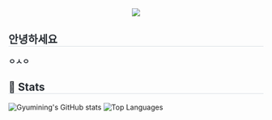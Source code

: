 <!--
**gyumining/gyumining** is a ✨ _special_ ✨ repository because its `README.md` (this file) appears on your GitHub profile.

Here are some ideas to get you started:

- 🔭 I’m currently working on ...
- 🌱 I’m currently learning ...
- 👯 I’m looking to collaborate on ...
- 🤔 I’m looking for help with ...
- 💬 Ask me about ...
- 📫 How to reach me: ...
- 😄 Pronouns: ...
- ⚡ Fun fact: ...
-->

<div align= "center">
    <img src="https://capsule-render.vercel.app/api?type=waving&color=gradient&height=180&text=hi%20gyumin%20git%20hub&animation=fadeIn&fontColor=FFFFFF&fontSize=60&font=Tahoma" />
    </div>
    <div style="text-align: left;"> 
    <h2 style="border-bottom: 1px solid #d8dee4; color: #282d33;"> 안녕하세요 </h2>  
    <div style="font-weight: 700; font-size: 15px; text-align: left; color: #282d33;"> ㅇㅅㅇ </div> 
    </div>
    <div style="text-align: left;"> 
   <h2 style="border-bottom: 1px solid #d8dee4; color: #282d33;"> 🏅 Stats </h2>
<div style="text-align: left;">
    <img src="https://github-readme-stats.vercel.app/api?username=gyumining&show_icons=true&theme=radical" alt="Gyumining's GitHub stats" />
    <img src="https://github-readme-stats.vercel.app/api/top-langs/?username=gyumining&layout=compact" alt="Top Languages" />
</div>


